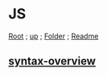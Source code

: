 # JS

[Root](https://github.com/Some-Developer-Somewhere/Coding-Somewhere) ;
[up](../README.md) ;
[Folder](./) ;
[Readme](./README.md)

## [syntax-overview](./syntax-overview/README.md)
